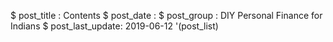 $ post_title : Contents
$ post_date :
$ post_group : DIY Personal Finance for Indians
$ post_last_update: 2019-06-12
'(post_list)
